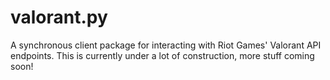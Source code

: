 # valorant.py

A synchronous client package for interacting with Riot Games' Valorant API endpoints.
This is currently under a lot of construction, more stuff coming soon!

